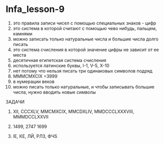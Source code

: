 # Infa_lesson-9 
1. это правила записи чисел с помощью специальных знаков - цифр
2. это система в которой считают с помощью чево нибудь, пальцем, камнями
3. можно записать только натуральные числа и большие числа долго писать
4. это система счисления в которой значение цифры не зависит от ее места
5. десятичная египетская система счисления
6. используется латинские буквы,  I-1, V-5, X-10
7. нет потому что нельзя писать три одинаковых символов подряд
8. MMMCMXCIX =3999
9. в нумерации веков
10. можно писать только натуральные, и чтобы записывать большие числа, нужно вводить новые символы

ЗАДАЧИ 

1. Xll, CCCXLV, MMCMXCIX, MMCDXLIV, MMDCCCLXXXVIII, MMMDCCLXXVII

2. 1499, 2747 1699

3. lЕ, КЕ, ЛЙ, РЛЗ, ФЧS

